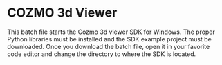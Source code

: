# COZMO 3d Viewer

This batch file starts the Cozmo 3d viewer SDK for Windows.  The proper Python libraries must be installed and the SDK example project must be downloaded.  Once you download the batch file, open it in your favorite code editor and change the directory to where the SDK is located.  
